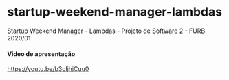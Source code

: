 # startup-weekend-manager-lambdas
Startup Weekend Manager - Lambdas - Projeto de Software 2 - FURB 2020/01

#### Video de apresentação
https://youtu.be/b3cIjhjCuu0